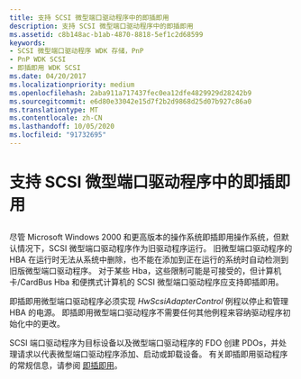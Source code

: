 ```yaml
---
title: 支持 SCSI 微型端口驱动程序中的即插即用
description: 支持 SCSI 微型端口驱动程序中的即插即用
ms.assetid: c8b148ac-b1ab-4870-8818-5ef1c2d68599
keywords:
- SCSI 微型端口驱动程序 WDK 存储，PnP
- PnP WDK SCSI
- 即插即用 WDK SCSI
ms.date: 04/20/2017
ms.localizationpriority: medium
ms.openlocfilehash: 2aba911a717437fec0ea12dfe4829929d28242b9
ms.sourcegitcommit: e6d80e33042e15d7f2b2d9868d25d07b927c86a0
ms.translationtype: MT
ms.contentlocale: zh-CN
ms.lasthandoff: 10/05/2020
ms.locfileid: "91732695"
---
```

# <a name="supporting-plug-and-play-in-a-scsi-miniport-driver"></a>支持 SCSI 微型端口驱动程序中的即插即用


## <span id="ddk_supporting_plug_and_play_in_a_scsi_miniport_driver_kg"></span><span id="DDK_SUPPORTING_PLUG_AND_PLAY_IN_A_SCSI_MINIPORT_DRIVER_KG"></span>


尽管 Microsoft Windows 2000 和更高版本的操作系统即插即用操作系统，但默认情况下，SCSI 微型端口驱动程序作为旧驱动程序运行。 旧微型端口驱动程序的 HBA 在运行时无法从系统中删除，也不能在添加到正在运行的系统时自动检测到旧版微型端口驱动程序。 对于某些 Hba，这些限制可能是可接受的，但计算机卡/CardBus Hba 和便携式计算机的 SCSI 微型端口驱动程序应支持即插即用。

即插即用微型端口驱动程序必须实现 *HwScsiAdapterControl* 例程以停止和管理 HBA 的电源。 即插即用微型端口驱动程序不需要任何其他例程来容纳驱动程序初始化中的更改。

SCSI 端口驱动程序为目标设备以及微型端口驱动程序的 FDO 创建 PDOs，并处理请求以代表微型端口驱动程序添加、启动或卸载设备。 有关即插即用驱动程序的常规信息，请参阅 [即插即用](../kernel/introduction-to-plug-and-play.md)。

 

